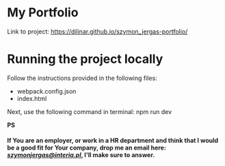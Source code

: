 # My Portfolio

Link to project: https://dilinar.github.io/szymon_jergas-portfolio/

# Running the project locally

Follow the instructions provided in the following files:
- webpack.config.json
- index.html

Next, use the following command in terminal:
npm run dev

**PS**
#### If You are an employer, or work in a HR department and think that I would be a good fit for Your company, drop me an email here: ***szymonjergas@interia.pl***, I'll make sure to answer. 

